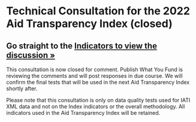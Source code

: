 # Technical Consultation for the 2022 Aid Transparency Index (closed)

## Go straight to the [Indicators to view the discussion &raquo;](https://github.com/pwyf/2022-Index-indicator-definitions/issues)

This consultation is now closed for comment. Publish What You Fund is reviewing the comments and will post responses in due course. We will confirm the final tests that will be used in the next Aid Transparency Index shortly after.

Please note that this consultation is only on data quality tests used for IATI XML data and not on the Index indicators or the overall methodology. 
All indicators used in the Aid Transparency Index will be retained.

